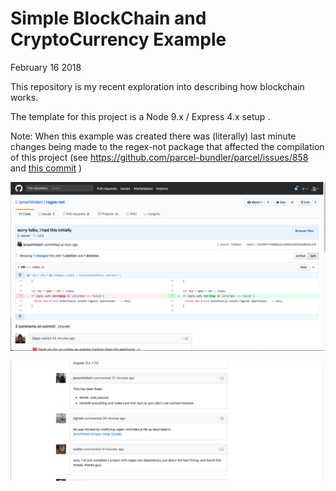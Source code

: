 # Simple BlockChain and CryptoCurrency Example

February 16 2018

This repository is my recent exploration into describing how blockchain works.

The template for this project is a Node 9.x / Express 4.x setup .



Note: When this example was created there was (literally) last minute
changes being made to the regex-not package that affected the compilation
of this project (see https://github.com/parcel-bundler/parcel/issues/858
and [this commit](https://github.com/jonschlinkert/regex-not/commit/335ef057744980b211a048f6b287b4690a9bc29f) )

![a001_regex_not](assets/images/a001_regex_not.png)

![a002_regex_not](assets/images/a002_regex_not.png)

